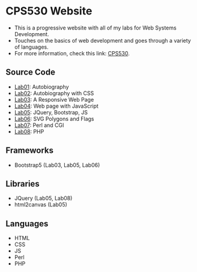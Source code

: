 # CPS530 Website
- This is a progressive website with all of my labs for Web Systems Development.
- Touches on the basics of web development and goes through a variety of languages.
- For more information, check this link: [CPS530](https://www.torontomu.ca/calendar/2023-2024/courses/computer-science/CPS/530/).

## Source Code
- [Lab01](https://github.com/andrearcaina/CPS530-Website/tree/main/labs/Lab01): Autobiography
- [Lab02](https://github.com/andrearcaina/CPS530-Website/tree/main/labs/Lab02): Autobiography with CSS
- [Lab03](https://github.com/andrearcaina/CPS530-Website/tree/main/labs/Lab03): A Responsive Web Page
- [Lab04](https://github.com/andrearcaina/CPS530-Website/tree/main/labs/Lab04): Web page with JavaScript
- [Lab05](https://github.com/andrearcaina/CPS530-Website/tree/main/labs/Lab05): JQuery, Bootstrap, JS
- [Lab06](https://github.com/andrearcaina/CPS530-Website/tree/main/labs/Lab06): SVG Polygons and Flags
- [Lab07](https://github.com/andrearcaina/CPS530-Website/tree/main/labs/Lab07): Perl and CGI
- [Lab08](https://github.com/andrearcaina/CPS530-Website/tree/main/labs/Lab08): PHP

## Frameworks
- Bootstrap5 (Lab03, Lab05, Lab06)

## Libraries
- JQuery (Lab05, Lab08)
- html2canvas (Lab05)

## Languages
- HTML
- CSS
- JS
- Perl
- PHP

